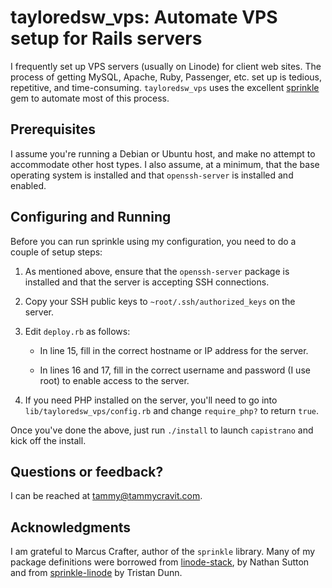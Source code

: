 # tayloredsw_vps: Automate VPS setup for Rails servers #

I frequently set up VPS servers (usually on Linode) for client web sites.
The process of getting MySQL, Apache, Ruby, Passenger, etc. set up is
tedious, repetitive, and time-consuming. `tayloredsw_vps` uses the excellent
[sprinkle](https://github.com/crafterm/sprinkle) gem to automate most of this
process.

## Prerequisites ##

I assume you're running a Debian or Ubuntu host, and make no attempt to
accommodate other host types. I also assume, at a minimum, that the base
operating system is installed and that `openssh-server` is installed and
enabled.

## Configuring and Running ##

Before you can run sprinkle using my configuration, you need to do a couple
of setup steps:

1.  As mentioned above, ensure that the `openssh-server` package is installed
    and that the server is accepting SSH connections.

2.  Copy your SSH public keys to `~root/.ssh/authorized_keys` on the server.

3.  Edit `deploy.rb` as follows:

    - In line 15, fill in the correct hostname or IP address for the server.

    - In lines 16 and 17, fill in the correct username and password (I use root)
     to enable access to the server.

4.  If you need PHP installed on the server, you'll need to go into
    `lib/tayloredsw_vps/config.rb` and change `require_php?` to return `true`.

Once you've done the above, just run `./install` to launch `capistrano` and
kick off the install.

## Questions or feedback? ##

I can be reached at [tammy@tammycravit.com](mailto:tammy@tammycravit.com).

## Acknowledgments ##

I am grateful to Marcus Crafter, author of the `sprinkle` library. Many of
my package definitions were borrowed from
[linode-stack](https://github.com/nate/linode-stack), by Nathan Sutton and
from [sprinkle-linode](https://github.com/tristandunn/sprinkle-linode) by
Tristan Dunn.

